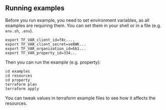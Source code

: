 ## Running examples

Before you run example, you need to set environment variables, as all examples
are requiring them. You can set them in your shell or in a file (e.g. `env.sh`, `.env`).

```shell
export TF_VAR_client_id=f8c....
export TF_VAR_client_secret=veBWK...
export TF_VAR_organization_id=6b1...
export TF_VAR_property_id=334...
```

Then you can run the example (e.g. property):

```shell
cd examples
cd resources
cd property
terraform plan
terraform apply
```

You can tweak values in terraform example files to see how it affects the resources.

